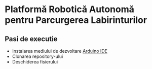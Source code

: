 # Platformă Robotică Autonomă pentru Parcurgerea Labirinturilor

## Pasi de executie

- Instalarea mediului de dezvoltare [Arduino IDE](https://www.arduino.cc/en/software/)
- Clonarea repository-ului
- Deschiderea fisierului 


